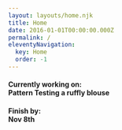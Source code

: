 ```yaml
---
layout: layouts/home.njk
title: Home
date: 2016-01-01T00:00:00.000Z
permalink: /
eleventyNavigation:
  key: Home
  order: -1
---
```

#### Currently working on:<br/>Pattern Testing a ruffly blouse

#### Finish by:<br/>Nov 8th